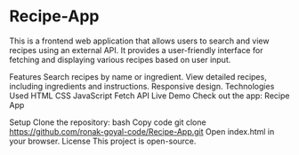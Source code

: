 # Recipe-App
This is a frontend web application that allows users to search and view recipes using an external API. It provides a user-friendly interface for fetching and displaying various recipes based on user input.

Features
Search recipes by name or ingredient.
View detailed recipes, including ingredients and instructions.
Responsive design.
Technologies Used
HTML
CSS
JavaScript
Fetch API
Live Demo
Check out the app: Recipe App

Setup
Clone the repository:
bash
Copy code
git clone https://github.com/ronak-goyal-code/Recipe-App.git
Open index.html in your browser.
License
This project is open-source.


